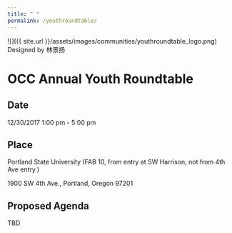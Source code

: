```yaml
---
title: " "
permalink: /youthroundtable/
---
```


![]({{ site.url }}/assets/images/communities/youthroundtable_logo.png)
Designed by 林景扬

# OCC Annual Youth Roundtable

## Date
12/30/2017 1:00 pm - 5:00 pm

## Place
Portland State University (FAB 10, from entry at SW Harrison, not from 4th Ave entry.)

1900 SW 4th Ave., Portland, Oregon 97201

## Proposed Agenda

TBD
